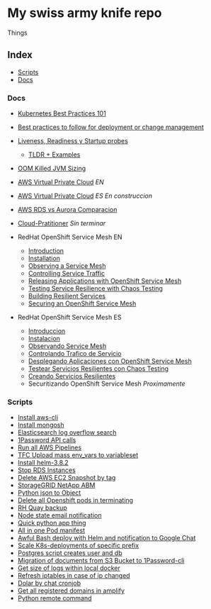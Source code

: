 # My swiss army knife repo

Things

## Index

+ [Scripts](#scripts)
+ [Docs](#docs)

### Docs  

+ [Kubernetes Best Practices 101](k8s-bestpractices.md)

+ [Best practices to follow for deployment or change management](cicd-best-practices.md)

+ [Liveness, Readiness y Startup probes](k8s-probes/probes.md)
    + [TLDR + Examples](k8s-probes/tldr.md)

+ [OOM Killed JVM Sizing](k8s-oomkill/k8s-ommkill.md)

+ [AWS Virtual Private Cloud](aws-vpc.md) *EN*

+ [AWS Virtual Private Cloud](aws-vpc.md) *ES* *En construccion*

+ [AWS RDS vs Aurora Comparacion](aws-analisis-rds-vs-aurora.md)

+ [Cloud-Pratitioner](cloud-pratitioner/README.md) *Sin terminar*

+ RedHat OpenShift Service Mesh EN
    + [Introduction](rhocp-servicemesh/chap1-en.md)
    + [Installation](rhocp-servicemesh/chap2-en.md)
    + [Observing a Service Mesh](rhocp-servicemesh/chap3-en.md)
    + [Controlling Service Traffic](rhocp-servicemesh/chap4-en.md)
    + [Releasing Applications with OpenShift Service Mesh](rhocp-servicemesh/chap5-en.md)
    + [Testing Service Resilience with Chaos Testing](rhocp-servicemesh/chap6-en.md)
    + [Building Resilient Services](rhocp-servicemesh/chap7-en.md)
    + [Securing an OpenShift Service Mesh](rhocp-servicemesh/chap8-en.md)


+ RedHat OpenShift Service Mesh ES
    + [Introduccion](rhocp-servicemesh/chap1-es.md)
    + [Instalacion](rhocp-servicemesh/chap2-es.md)
    + [Observando Service Mesh](rhocp-servicemesh/chap3-es.md)
    + [Controlando Trafico de Servicio](rhocp-servicemesh/chap4-es.md)
    + [Desplegando Aplicaciones con OpenShift Service Mesh](rhocp-servicemesh/chap5-es.md)
    + [Testear Servicios Resilientes con Chaos Testing](rhocp-servicemesh/chap6-es.md)
    + [Creando Servicios Resilientes](rhocp-servicemesh/chap7-es.md)
    + Securitizando OpenShift Service Mesh *Proximamente*

### Scripts

+ [Install aws-cli](https://gist.github.com/agustinlare/72d406baf40609d1e66fa9102d472c0e)
+ [Install mongosh](https://gist.github.com/agustinlare/6d49284d938f6da6b0d3df252dab0eee)
+ [Elasticsearch log overflow search](https://gist.github.com/agustinlare/4e25f436b8ad1a0ba1cb2183a5855b1f)
+ [1Password API calls](https://gist.github.com/agustinlare/bf9a96134cebc15fb5557fa025d10b12)
+ [Run all AWS Pipelines](https://gist.github.com/agustinlare/f9560870b3f6dcbc5e47332f08e2e3f5)
+ [TFC Upload mass env_vars to variableset](https://gist.github.com/agustinlare/b1143cc82327a61d7015a36d5b134f56)
+ [Install helm-3.8.2](https://gist.github.com/agustinlare/719479d8e1f63ae5ff25c8befa4fe77a)
+ [Stop RDS Instances](https://gist.github.com/agustinlare/565ec15bc0d09e34cf8d06d9ff5ff52c)
+ [Delete AWS EC2 Snapshot by tag](https://gist.github.com/agustinlare/4ce37efc88f7d1d76c6185ca27884388)
+ [StorageGRID NetApp ABM](https://gist.github.com/agustinlare/ee212d97f35990b9dcd03dde30697064)
+ [Python json to Object](https://gist.github.com/agustinlare/ceb13cc06b234c4a411785cdb561e098)
+ [Delete all Openshift pods in terminating](https://gist.github.com/agustinlare/7653f56d4b6a053fe80a1b5f3deaf971)
+ [RH Quay backup](https://gist.github.com/agustinlare/be77522e29aee247a585adbd71fb1064)
+ [Node state email notification](https://gist.github.com/agustinlare/d46a11d91a2a52278add84ac4dd463b8)
+ [Quick python app thing](https://gist.github.com/agustinlare/1f7c7e7195ec52b8a5aa19b1b598d86b)
+ [All in one Pod manifest](https://gist.github.com/agustinlare/62d259d398f2c8f743f77a01e2b6dced)
+ [Awful Bash deploy with Helm and notification to Google Chat](https://gist.github.com/agustinlare/12e314cdd69317bafbcf543b6efbf1d6)
+ [Scale K8s-deployments of specific prefix](https://gist.github.com/agustinlare/ec195859bd83d098121f8efb7006a1e9)
+ [Postgres script creates user and db](https://gist.github.com/agustinlare/5bc286bf8f3fc3cdcd20d5b01df4da39)
+ [Migration of documents from S3 Bucket to 1Password-cli ](https://gist.github.com/agustinlare/0fe1c1c0443964c7d4f3c5dd5cb6ba8a)
+ [Get size of logs within local docker](https://gist.github.com/agustinlare/e15f12f5c3493086937543540496f3f9)
+ [Refresh iptables in case of ip changed](https://gist.github.com/agustinlare/2fec6ceb08bbbc22c3c260ebda05bfd7)
+ [Dolar by chat cronjob](https://gist.github.com/agustinlare/58e1ae9d6685c0eca543b06018fb0c1f)
+ [Get all registered domains in amplify](https://gist.github.com/agustinlare/e10c8024846e949e4ce48d06e0fec345)
+ [Python remote command](https://gist.github.com/agustinlare/7d3ec75c501010fe425631541339dc46)
